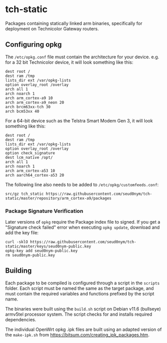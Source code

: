 # tch-static

Packages containing statically linked arm binaries, specifically for deployment on Technicolor Gateway routers.

## Configuring opkg

The `/etc/opkg.conf` file must contain the architecture for your device. e.g. for a 32 bit Technicolor device, it will look something like this:
```
dest root /
dest ram /tmp
lists_dir ext /var/opkg-lists
option overlay_root /overlay
arch all 1
arch noarch 1
arch arm_cortex-a9 10
arch arm_cortex-a9_neon 20
arch brcm63xx-tch 30
arch bcm53xx 40
```

For a 64-bit device such as the Telstra Smart Modem Gen 3, it will look something like this:
```
dest root /
dest ram /tmp
lists_dir ext /var/opkg-lists
option overlay_root /overlay
option check_signature
dest lcm_native /opt/
arch all 1
arch noarch 1
arch arm_cortex-a53 10
arch aarch64_cortex-a53 20
```

The following line also needs to be added to `/etc/opkg/customfeeds.conf`:
```
src/gz tch_static https://raw.githubusercontent.com/seud0nym/tch-static/master/repository/arm_cortex-a9/packages
```

### Package Signature Verification

Later versions of `opkg` require the Package index file to signed. If you get a "Signature check failed" error when executing `opkg update`, download and add the key file:
```
curl -sklO https://raw.githubusercontent.com/seud0nym/tch-static/master/keys/seud0nym-public.key
opkg-key add seud0nym-public.key
rm seud0nym-public.key
```

## Building

Each package to be compiled is configured through a script in the `scripts` folder. Each script must be named the same as the target package, and must contain the required variables and functions prefixed by the script name.

The binaries were built using the `build.sh` script on Debian v11.6 (bullseye) armv5tel processor system. The script checks for and installs required dependencies.

The individual OpenWrt opkg .ipk files are built using an adapted version of the `make-ipk.sh` from https://bitsum.com/creating_ipk_packages.htm.
